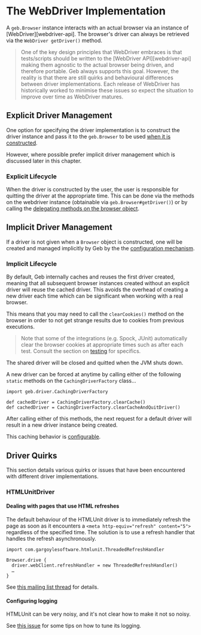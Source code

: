 # The WebDriver Implementation

A `geb.Browser` instance interacts with an actual browser via an instance of [WebDriver][webdriver-api]. The browser's driver can always be retrieved via the `WebDriver getDriver()` method.

> One of the key design principles that WebDriver embraces is that tests/scripts should be written to the [WebDriver API][webdriver-api] making them agnostic to the actual browser being driven, and therefore portable. Geb always supports this goal. However, the reality is that there are still quirks and behavioural differences between driver implementations. Each release of WebDriver has historically worked to minimise these issues so expect the situation to improve over time as WebDriver matures.

## Explicit Driver Management

One option for specifying the driver implementation is to construct the driver instance and pass it to the `geb.Browser` to be used [when it is constructed](browser.html).

However, where possible prefer implicit driver management which is discussed later in this chapter.

### Explicit Lifecycle

When the driver is constructed by the user, the user is responsible for quitting the driver at the appropriate time. This can be done via the methods on the webdriver instance (obtainable via `geb.Browser#getDriver()`) or by calling the [delegating methods on the browser object](browser.html#quitting_the_browser).

## Implicit Driver Management

If a driver is not given when a `Browser` object is constructed, one will be created and managed implicitly by Geb by the the [configuration mechanism](configuration.html#driver_implementation).

### Implicit Lifecycle

By default, Geb internally caches and reuses the first driver created, meaning that all subsequent browser instances created without an explicit driver will reuse the cached driver. This avoids the overhead of creating a new driver each time which can be significant when working with a real browser.

This means that you may need to call the `clearCookies()` method on the browser in order to not get strange results due to cookies from previous executions.

> Note that some of the integrations (e.g. Spock, JUnit) automatically clear the browser cookies at appropriate times such as after each test. Consult the section on [testing](testing.html#cookie_management) for specifics.

The shared driver will be closed and quitted when the JVM shuts down.

A new driver can be forced at anytime by calling either of the following `static` methods on the `CachingDriverFactory` class…

    import geb.driver.CachingDriverFactory
    
    def cachedDriver = CachingDriverFactory.clearCache()
    def cachedDriver = CachingDriverFactory.clearCacheAndQuitDriver()

After calling either of this methods, the next request for a default driver will result in a new driver instance being created.

This caching behavior is [configurable](configuration.html#driver_caching). 

## Driver Quirks

This section details various quirks or issues that have been encountered with different driver implementations.

### HTMLUnitDriver

#### Dealing with pages that use HTML refreshes

The default behaviour of the HTMLUnit driver is to immediately refresh the page as soon as it encounters a `<meta http-equiv="refresh" content="5">` regardless of the specified time. The solution is to use a refresh handler that handles the refresh asynchronously.

    import com.gargoylesoftware.htmlunit.ThreadedRefreshHandler

    Browser.drive {
      driver.webClient.refreshHandler = new ThreadedRefreshHandler()
      …
    }

See [this mailing list thread](http://markmail.org/thread/bu3g56oxz2uqzq43 "[geb-user] Meta Refresh on a page causes infinite loop - Bob Brown - org.codehaus.geb.user - MarkMail") for details.

#### Configuring logging

HTMLUnit can be very noisy, and it's not clear how to make it not so noisy.

See [this issue](http://jira.codehaus.org/browse/GEB-98) for some tips on how to tune its logging.